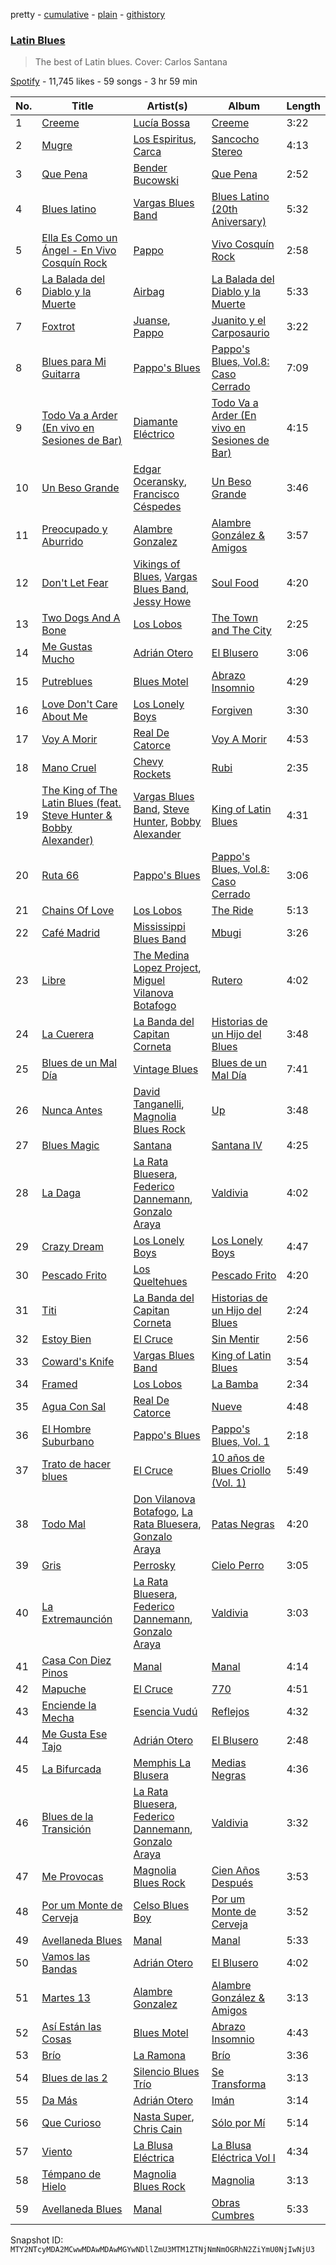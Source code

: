 pretty - [cumulative](/playlists/cumulative/37i9dQZF1DXas3RS9LEsSS.md) - [plain](/playlists/plain/37i9dQZF1DXas3RS9LEsSS) - [githistory](https://github.githistory.xyz/mackorone/spotify-playlist-archive/blob/main/playlists/plain/37i9dQZF1DXas3RS9LEsSS)

### [Latin Blues](https://open.spotify.com/playlist/37i9dQZF1DXas3RS9LEsSS)

> The best of Latin blues\. Cover: Carlos Santana

[Spotify](https://open.spotify.com/user/spotify) - 11,745 likes - 59 songs - 3 hr 59 min

| No. | Title | Artist(s) | Album | Length |
|---|---|---|---|---|
| 1 | [Creeme](https://open.spotify.com/track/2vzADeejfV6SDXWSC03jiZ) | [Lucía Bossa](https://open.spotify.com/artist/5RYUaJybe2gOXQJURadkdl) | [Creeme](https://open.spotify.com/album/6AyRJ3pYIbcZcgmEuRr74q) | 3:22 |
| 2 | [Mugre](https://open.spotify.com/track/4JiQitejySZpFVqtXDGsW9) | [Los Espiritus](https://open.spotify.com/artist/1UnfU05eCWxrY4vWarpeF0), [Carca](https://open.spotify.com/artist/2IepsVr1DGAWIy15lh6sxC) | [Sancocho Stereo](https://open.spotify.com/album/6C5oBZMtcSchAu9TuTSrKB) | 4:13 |
| 3 | [Que Pena](https://open.spotify.com/track/1GBga6jrKsaw3QKZx82IGB) | [Bender Bucowski](https://open.spotify.com/artist/6i5Zx8vR9kRUFfDnZRKAMa) | [Que Pena](https://open.spotify.com/album/26W9CnAEctnOkYV0MEVAtv) | 2:52 |
| 4 | [Blues latino](https://open.spotify.com/track/1U8gp98p9rXXG9lNHorx0y) | [Vargas Blues Band](https://open.spotify.com/artist/3K6ueahyMBq96ZtDjo9LSn) | [Blues Latino \(20th Aniversary\)](https://open.spotify.com/album/23v6BF9leDR6lFb2tAZGyJ) | 5:32 |
| 5 | [Ella Es Como un Ángel \- En Vivo Cosquín Rock](https://open.spotify.com/track/1ZwRW2fBF8MwLhopiNeYcJ) | [Pappo](https://open.spotify.com/artist/1db5TWniHR7iqwXer7AiQ2) | [Vivo Cosquín Rock](https://open.spotify.com/album/1Ybi5wzBImPEtCiP7MPFuR) | 2:58 |
| 6 | [La Balada del Diablo y la Muerte](https://open.spotify.com/track/46hGh2ZdORn4We1nsbkPK8) | [Airbag](https://open.spotify.com/artist/1wKDGglKV4FsFS85r2Dmpr) | [La Balada del Diablo y la Muerte](https://open.spotify.com/album/1MMzu2HjRm27tsrBKFMvOx) | 5:33 |
| 7 | [Foxtrot](https://open.spotify.com/track/0mUm43Yjv9vPqR8YycWyJs) | [Juanse](https://open.spotify.com/artist/5AQlQBU9LCmQwReukeom2I), [Pappo](https://open.spotify.com/artist/1db5TWniHR7iqwXer7AiQ2) | [Juanito y el Carposaurio](https://open.spotify.com/album/63AaZ5VTi5wATmRN3nifP7) | 3:22 |
| 8 | [Blues para Mi Guitarra](https://open.spotify.com/track/42JynzhyR1fbyEvSuJHqEE) | [Pappo's Blues](https://open.spotify.com/artist/59dLJG3ZVwkMZLFKByQCJB) | [Pappo's Blues, Vol.8: Caso Cerrado](https://open.spotify.com/album/3YiOZf1gNNtzbyCkLqzKi5) | 7:09 |
| 9 | [Todo Va a Arder \(En vivo en Sesiones de Bar\)](https://open.spotify.com/track/5kZxky7iciP3kEKn8nPlm9) | [Diamante Eléctrico](https://open.spotify.com/artist/4VAZ6unMJx5upeWn0aFYuo) | [Todo Va a Arder \(En vivo en Sesiones de Bar\)](https://open.spotify.com/album/2UZFC1cuAbXrc4HO8OKkY1) | 4:15 |
| 10 | [Un Beso Grande](https://open.spotify.com/track/3WqIBVb0k5VQ3kNkZSvBQi) | [Edgar Oceransky](https://open.spotify.com/artist/6genEcweKnEZ92TZvdeLFl), [Francisco Céspedes](https://open.spotify.com/artist/54jti4nqabEAlBvIDU2zt8) | [Un Beso Grande](https://open.spotify.com/album/1fYosbYikwwEOWOyCWqZjR) | 3:46 |
| 11 | [Preocupado y Aburrido](https://open.spotify.com/track/4u34ORMzURyViyUF2OIks4) | [Alambre Gonzalez](https://open.spotify.com/artist/3oLANiNTf5qyrciZmnPyYU) | [Alambre González & Amigos](https://open.spotify.com/album/6Uyq3DIYiEi3eRVX1m2CHO) | 3:57 |
| 12 | [Don't Let Fear](https://open.spotify.com/track/3Z2pjyXFZRClZ6VzNHB1CI) | [Vikings of Blues](https://open.spotify.com/artist/37Y8IZI30LNBrm4QF9mt7x), [Vargas Blues Band](https://open.spotify.com/artist/3K6ueahyMBq96ZtDjo9LSn), [Jessy Howe](https://open.spotify.com/artist/4qdw2RTYky5FRJAq1znp2v) | [Soul Food](https://open.spotify.com/album/1lfVzJ28tTgXnz4hS5SdoD) | 4:20 |
| 13 | [Two Dogs And A Bone](https://open.spotify.com/track/2VMbwC4YyE9Y58bE5gg3pV) | [Los Lobos](https://open.spotify.com/artist/6OWapcJm9xd55ci9CYbAuT) | [The Town and The City](https://open.spotify.com/album/5gYSTafJAtxEqWXJPzylpH) | 2:25 |
| 14 | [Me Gustas Mucho](https://open.spotify.com/track/62E2DCdIo0xAEPVgiXogms) | [Adrián Otero](https://open.spotify.com/artist/0RZvJL3AicNni7cisqcIxC) | [El Blusero](https://open.spotify.com/album/1ksdxiuc6IxvlIoivteyud) | 3:06 |
| 15 | [Putreblues](https://open.spotify.com/track/1E9kMrrh3q58raTfz3L0kC) | [Blues Motel](https://open.spotify.com/artist/2VD4qhDrH6pU7dbaK9nuni) | [Abrazo Insomnio](https://open.spotify.com/album/7aw5ksKElZajzM9OPC0MTf) | 4:29 |
| 16 | [Love Don't Care About Me](https://open.spotify.com/track/0f0f0UtxcldY6yHC8WVGxx) | [Los Lonely Boys](https://open.spotify.com/artist/4aSEmLLxLX9wR5aLMllOKj) | [Forgiven](https://open.spotify.com/album/3bGkm8dhvNDH2N7AIWo6jN) | 3:30 |
| 17 | [Voy A Morir](https://open.spotify.com/track/1sjkOVsHWLFX6g0OwmKJYk) | [Real De Catorce](https://open.spotify.com/artist/0ds6VsUgSpysVJeAUyLzYz) | [Voy A Morir](https://open.spotify.com/album/7cP1r43ljMFbvdBDgyap1P) | 4:53 |
| 18 | [Mano Cruel](https://open.spotify.com/track/4LrMDBmqXokJvRpTRgRLUj) | [Chevy Rockets](https://open.spotify.com/artist/4r3fkXdFQYhTRmzz0pwQuV) | [Rubi](https://open.spotify.com/album/0Xw1suYx74f4dQdZhVar7V) | 2:35 |
| 19 | [The King of The Latin Blues \(feat\. Steve Hunter & Bobby Alexander\)](https://open.spotify.com/track/29ovCP4ChViCwSYWYO9TuD) | [Vargas Blues Band](https://open.spotify.com/artist/3K6ueahyMBq96ZtDjo9LSn), [Steve Hunter](https://open.spotify.com/artist/3wueKF9YNupBFRjQfWoyAc), [Bobby Alexander](https://open.spotify.com/artist/4ZmSudkqArrYnDIrQmWi4l) | [King of Latin Blues](https://open.spotify.com/album/5KHZUTEVbbXX4TJtlROycP) | 4:31 |
| 20 | [Ruta 66](https://open.spotify.com/track/3TDVu80AX1ajC3BRJYlmeJ) | [Pappo's Blues](https://open.spotify.com/artist/59dLJG3ZVwkMZLFKByQCJB) | [Pappo's Blues, Vol.8: Caso Cerrado](https://open.spotify.com/album/3YiOZf1gNNtzbyCkLqzKi5) | 3:06 |
| 21 | [Chains Of Love](https://open.spotify.com/track/6eGh4BakrXoS62at0oWELo) | [Los Lobos](https://open.spotify.com/artist/6OWapcJm9xd55ci9CYbAuT) | [The Ride](https://open.spotify.com/album/6TdScLaszg12kzn9YdMauE) | 5:13 |
| 22 | [Café Madrid](https://open.spotify.com/track/1HUX0GSZQoc4hqZJ76vokM) | [Mississippi Blues Band](https://open.spotify.com/artist/2LHhyQMZpyAKja3217IhWD) | [Mbugi](https://open.spotify.com/album/5hK2UcaTlooBysUwJjSMhY) | 3:26 |
| 23 | [Libre](https://open.spotify.com/track/5680bDZ194zUc41nSA10V2) | [The Medina Lopez Project](https://open.spotify.com/artist/1mal4kvjCOYdMhy54u1lbr), [Miguel Vilanova Botafogo](https://open.spotify.com/artist/4JvIylcUq039PpkcmpR86u) | [Rutero](https://open.spotify.com/album/4qlUVuR8BE2GocHNBe67Pk) | 4:02 |
| 24 | [La Cuerera](https://open.spotify.com/track/05rGtV13uXIFxTU4gM1imR) | [La Banda del Capitan Corneta](https://open.spotify.com/artist/77AlmICl9sl7wXBJmC4V08) | [Historias de un Hijo del Blues](https://open.spotify.com/album/4TfcvHpBXCh6jZJsq0SuTO) | 3:48 |
| 25 | [Blues de un Mal Día](https://open.spotify.com/track/0E9ZgLmfHms1NacBglc8Tp) | [Vintage Blues](https://open.spotify.com/artist/3luarwh0COunUYtyT2kdxI) | [Blues de un Mal Día](https://open.spotify.com/album/18ADDaA1XSAGbs8s9gA81B) | 7:41 |
| 26 | [Nunca Antes](https://open.spotify.com/track/3MQb8IGVwWrtPk3D4yX7wC) | [David Tanganelli](https://open.spotify.com/artist/6vYA1nveYtnaxieU1WE3K3), [Magnolia Blues Rock](https://open.spotify.com/artist/5jLFKI49IUfPb9fT7rrc5j) | [Up](https://open.spotify.com/album/7ax8UzSvJb3T2toKKAue6g) | 3:48 |
| 27 | [Blues Magic](https://open.spotify.com/track/1izys4V3iMHvjORAlR4s2a) | [Santana](https://open.spotify.com/artist/6GI52t8N5F02MxU0g5U69P) | [Santana IV](https://open.spotify.com/album/7ppcZmolcIO6nCQkYpIxsh) | 4:25 |
| 28 | [La Daga](https://open.spotify.com/track/36GW9gqFecRrqUflgDMLh4) | [La Rata Bluesera](https://open.spotify.com/artist/2lbnuoTiUF2WUqQ4YAQsyn), [Federico Dannemann](https://open.spotify.com/artist/4OU6bEG2xDcF7KMOwgksQO), [Gonzalo Araya](https://open.spotify.com/artist/00ua8zSEXT7dVLjI1P4o2G) | [Valdivia](https://open.spotify.com/album/7HTuFQBLSkwOatzrGKfdJB) | 4:02 |
| 29 | [Crazy Dream](https://open.spotify.com/track/2SZsePkGd3QOT0vzm68thq) | [Los Lonely Boys](https://open.spotify.com/artist/4aSEmLLxLX9wR5aLMllOKj) | [Los Lonely Boys](https://open.spotify.com/album/6kNz22txs8mOmSxoQVPTDA) | 4:47 |
| 30 | [Pescado Frito](https://open.spotify.com/track/4zZap389TUn8BdBEBdRwMO) | [Los Queltehues](https://open.spotify.com/artist/1UfisxiUoIaJDc5WByJBHB) | [Pescado Frito](https://open.spotify.com/album/6FzKM9t2KEsX16Y6zwu6eM) | 4:20 |
| 31 | [Titi](https://open.spotify.com/track/2392zYNyihl8NVJfCcqT09) | [La Banda del Capitan Corneta](https://open.spotify.com/artist/77AlmICl9sl7wXBJmC4V08) | [Historias de un Hijo del Blues](https://open.spotify.com/album/4TfcvHpBXCh6jZJsq0SuTO) | 2:24 |
| 32 | [Estoy Bien](https://open.spotify.com/track/4ZPjTikpIQXqIUitGITnFI) | [El Cruce](https://open.spotify.com/artist/7qaHFNFCjcXpsHQM5NQhaK) | [Sin Mentir](https://open.spotify.com/album/3NBnKd8IO2Ba7AMebrICry) | 2:56 |
| 33 | [Coward's Knife](https://open.spotify.com/track/1i0omOr6pmzaWyqTjq5BbX) | [Vargas Blues Band](https://open.spotify.com/artist/3K6ueahyMBq96ZtDjo9LSn) | [King of Latin Blues](https://open.spotify.com/album/5KHZUTEVbbXX4TJtlROycP) | 3:54 |
| 34 | [Framed](https://open.spotify.com/track/7eZ4Mq4WArkSeZ9y1uSZCS) | [Los Lobos](https://open.spotify.com/artist/6OWapcJm9xd55ci9CYbAuT) | [La Bamba](https://open.spotify.com/album/4yruAhkPML9KnFteGkdaOV) | 2:34 |
| 35 | [Agua Con Sal](https://open.spotify.com/track/4ErUQPFQhcudo9rKn5pNtQ) | [Real De Catorce](https://open.spotify.com/artist/0ds6VsUgSpysVJeAUyLzYz) | [Nueve](https://open.spotify.com/album/2jefulG83rGz5TET4c1CBw) | 4:48 |
| 36 | [El Hombre Suburbano](https://open.spotify.com/track/1AgOt4TGz8VH4xj657ycLS) | [Pappo's Blues](https://open.spotify.com/artist/59dLJG3ZVwkMZLFKByQCJB) | [Pappo's Blues, Vol\. 1](https://open.spotify.com/album/6uWGYV8FdHIJD95GRqv3QH) | 2:18 |
| 37 | [Trato de hacer blues](https://open.spotify.com/track/1XEANKLQHjtulQRj28X60i) | [El Cruce](https://open.spotify.com/artist/7qaHFNFCjcXpsHQM5NQhaK) | [10 años de Blues Criollo \(Vol\. 1\)](https://open.spotify.com/album/7gqryZPanv9wQMNrIxBAYU) | 5:49 |
| 38 | [Todo Mal](https://open.spotify.com/track/2X1zXfkUGFHq3D7Fl9T37E) | [Don Vilanova Botafogo](https://open.spotify.com/artist/74iLgy7TMiwthOGMfGob53), [La Rata Bluesera](https://open.spotify.com/artist/2lbnuoTiUF2WUqQ4YAQsyn), [Gonzalo Araya](https://open.spotify.com/artist/00ua8zSEXT7dVLjI1P4o2G) | [Patas Negras](https://open.spotify.com/album/7Jz4V8qexPjZbT3TvQ4fai) | 4:20 |
| 39 | [Gris](https://open.spotify.com/track/2ipUiBU7acIwFmNXRFDclR) | [Perrosky](https://open.spotify.com/artist/4yjkuB5LSs64YsvUj11MQm) | [Cielo Perro](https://open.spotify.com/album/62rTbLNfcEIArsBBX8zCVt) | 3:05 |
| 40 | [La Extremaunción](https://open.spotify.com/track/2MbUoTtHgceEopgTgdD112) | [La Rata Bluesera](https://open.spotify.com/artist/2lbnuoTiUF2WUqQ4YAQsyn), [Federico Dannemann](https://open.spotify.com/artist/4OU6bEG2xDcF7KMOwgksQO), [Gonzalo Araya](https://open.spotify.com/artist/00ua8zSEXT7dVLjI1P4o2G) | [Valdivia](https://open.spotify.com/album/7HTuFQBLSkwOatzrGKfdJB) | 3:03 |
| 41 | [Casa Con Diez Pinos](https://open.spotify.com/track/2Ras7UcXvzenVmkyVMibdh) | [Manal](https://open.spotify.com/artist/10vtHOCA3qPLmrGylgO2F1) | [Manal](https://open.spotify.com/album/1VoglV38RPcTn7P9yZxO4C) | 4:14 |
| 42 | [Mapuche](https://open.spotify.com/track/1oMPPjk92PNVK2FnJdqHGj) | [El Cruce](https://open.spotify.com/artist/7qaHFNFCjcXpsHQM5NQhaK) | [770](https://open.spotify.com/album/0rIUI4vvDHJsXpxAW7ZKCS) | 4:51 |
| 43 | [Enciende la Mecha](https://open.spotify.com/track/5hWiJ0JF3uR4gLQOa9OnQs) | [Esencia Vudú](https://open.spotify.com/artist/0KGjxpIP86Yc0Qmcy1Mllp) | [Reflejos](https://open.spotify.com/album/03ACvXgC0UhX2LbntbbypT) | 4:32 |
| 44 | [Me Gusta Ese Tajo](https://open.spotify.com/track/2n4wlD7fHNi6wc9PdI1SzT) | [Adrián Otero](https://open.spotify.com/artist/0RZvJL3AicNni7cisqcIxC) | [El Blusero](https://open.spotify.com/album/1ksdxiuc6IxvlIoivteyud) | 2:48 |
| 45 | [La Bifurcada](https://open.spotify.com/track/7qx8iUyfejy6CFhSUKKZWD) | [Memphis La Blusera](https://open.spotify.com/artist/55j4xUfI5AATqETp8AnrRp) | [Medias Negras](https://open.spotify.com/album/0qavQwpueEL42TeJQgcnFV) | 4:36 |
| 46 | [Blues de la Transición](https://open.spotify.com/track/4cxeRmmmie5my4SPaiC2nU) | [La Rata Bluesera](https://open.spotify.com/artist/2lbnuoTiUF2WUqQ4YAQsyn), [Federico Dannemann](https://open.spotify.com/artist/4OU6bEG2xDcF7KMOwgksQO), [Gonzalo Araya](https://open.spotify.com/artist/00ua8zSEXT7dVLjI1P4o2G) | [Valdivia](https://open.spotify.com/album/7HTuFQBLSkwOatzrGKfdJB) | 3:32 |
| 47 | [Me Provocas](https://open.spotify.com/track/5l87fY6KL8809t1t9vWBWP) | [Magnolia Blues Rock](https://open.spotify.com/artist/5jLFKI49IUfPb9fT7rrc5j) | [Cien Años Después](https://open.spotify.com/album/0jaM0Dp6sNGkVodQrfcwnY) | 3:53 |
| 48 | [Por um Monte de Cerveja](https://open.spotify.com/track/3wkzTnvK7AZX0oEB7LrvUJ) | [Celso Blues Boy](https://open.spotify.com/artist/2SQHdu1so7C2b5yBwnEUYP) | [Por um Monte de Cerveja](https://open.spotify.com/album/39T4zEXowzhV3fV4Bwgk61) | 3:52 |
| 49 | [Avellaneda Blues](https://open.spotify.com/track/2SeUS7JmN0oLjHPHGvDZFA) | [Manal](https://open.spotify.com/artist/10vtHOCA3qPLmrGylgO2F1) | [Manal](https://open.spotify.com/album/1VoglV38RPcTn7P9yZxO4C) | 5:33 |
| 50 | [Vamos las Bandas](https://open.spotify.com/track/1IXO6E96YANcx8031oP2rv) | [Adrián Otero](https://open.spotify.com/artist/0RZvJL3AicNni7cisqcIxC) | [El Blusero](https://open.spotify.com/album/1ksdxiuc6IxvlIoivteyud) | 4:02 |
| 51 | [Martes 13](https://open.spotify.com/track/51ge2prczunCqSYmk6SdEy) | [Alambre Gonzalez](https://open.spotify.com/artist/3oLANiNTf5qyrciZmnPyYU) | [Alambre González & Amigos](https://open.spotify.com/album/6Uyq3DIYiEi3eRVX1m2CHO) | 3:13 |
| 52 | [Así Están las Cosas](https://open.spotify.com/track/1dcMYztVsR4pqV6bC5IMDS) | [Blues Motel](https://open.spotify.com/artist/2VD4qhDrH6pU7dbaK9nuni) | [Abrazo Insomnio](https://open.spotify.com/album/7aw5ksKElZajzM9OPC0MTf) | 4:43 |
| 53 | [Brío](https://open.spotify.com/track/5BoA6gJzAUfa57JQ0WBt4t) | [La Ramona](https://open.spotify.com/artist/6iWNuXAKgG1vQee6aWmTEW) | [Brío](https://open.spotify.com/album/4JLK7syJQrrezJ2gY8fY4W) | 3:36 |
| 54 | [Blues de las 2](https://open.spotify.com/track/4ntBzrBDUKFaN0hbxAh0HV) | [Silencio Blues Trío](https://open.spotify.com/artist/1I8YnCV0dIwGo0BYWeXusQ) | [Se Transforma](https://open.spotify.com/album/5dHQQjyQfSbG8wxf8DKRJg) | 3:13 |
| 55 | [Da Más](https://open.spotify.com/track/6jNFyxd2wub6PcDlkEhEOw) | [Adrián Otero](https://open.spotify.com/artist/0RZvJL3AicNni7cisqcIxC) | [Imán](https://open.spotify.com/album/7oWfoOQuNX8N53vZxv7yzY) | 3:14 |
| 56 | [Que Curioso](https://open.spotify.com/track/2CyvqsB03KpExsynQbXme9) | [Nasta Super](https://open.spotify.com/artist/2BHl0Z177jpqHlFR5f4G9D), [Chris Cain](https://open.spotify.com/artist/3HFfi1wOWbXd83qSiwJhuv) | [Sólo por Mí](https://open.spotify.com/album/0B1UcrgwdRhCvHKhECshAZ) | 5:14 |
| 57 | [Viento](https://open.spotify.com/track/2IJoR5Xkz2vA3LQSdrVNpW) | [La Blusa Eléctrica](https://open.spotify.com/artist/3TAUN1mlPZp6nBDGJ5z6tN) | [La Blusa Eléctrica Vol I](https://open.spotify.com/album/0KmmEgnmUsCgAhyEzXB4BH) | 4:34 |
| 58 | [Témpano de Hielo](https://open.spotify.com/track/101jHksIr05Ir0cKcpyKpw) | [Magnolia Blues Rock](https://open.spotify.com/artist/5jLFKI49IUfPb9fT7rrc5j) | [Magnolia](https://open.spotify.com/album/165s9omOoI3IYG7SX7osuq) | 3:13 |
| 59 | [Avellaneda Blues](https://open.spotify.com/track/15YA2WKbpA7Jd7y7X74naF) | [Manal](https://open.spotify.com/artist/10vtHOCA3qPLmrGylgO2F1) | [Obras Cumbres](https://open.spotify.com/album/0n3NEHj4PMTmlM6hXXapbm) | 5:33 |

Snapshot ID: `MTY2NTcyMDA2MCwwMDAwMDAwMGYwNDllZmU3MTM1ZTNjNmNmOGRhN2ZiYmU0NjIwNjU3`
